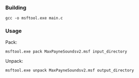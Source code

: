 ### Building
```
gcc -o msftool.exe main.c
```

### Usage
Pack:
```
msftool.exe pack MaxPayneSoundsv2.msf input_directory
```
Unpack:
```
msftool.exe unpack MaxPayneSoundsv2.msf output_directory
```
